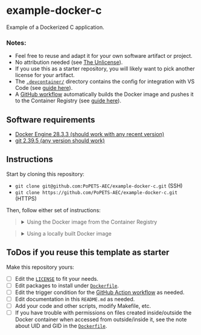 # example-docker-c

Example of a Dockerized C application.

### Notes:
- Feel free to reuse and adapt it for your own software artifact or project.
- No attribution needed (see [The Unlicense](LICENSE)).
- If you use this as a starter repository, you will likely want to pick another
  license for your artifact.
- The [`.devcontainer/`](.devcontainer/) directory contains the config for
 integration with VS Code (see [guide
here](https://github.com/PoPETS-AEC/examples-and-other-resources/blob/main/resources/vs-code-docker-integration.md)).
- A [GitHub workflow](.github/workflows/build-push-docker-image.yaml)
  automatically builds the Docker image and pushes it to the Container Registry
(see [guide
here](https://github.com/PoPETS-AEC/examples-and-other-resources/blob/main/resources/github-workflow-docker-image.md)).

## Software requirements
- [Docker Engine 28.3.3 (should work with any recent version)](https://docs.docker.com/engine/install/)
- [git 2.39.5 (any version should work)](https://git-scm.com/downloads)

## Instructions

Start by cloning this repository:
- `git clone git@github.com:PoPETS-AEC/example-docker-c.git` (SSH)
- `git clone https://github.com/PoPETS-AEC/example-docker-c.git` (HTTPS)

Then, follow either set of instructions:

> <details><summary>Using the Docker image from the Container Registry</summary>
>
> This [GitHub workflow](.github/workflows/build-push-docker-image.yaml)
> automatically builds and pushes the Docker image to GitHub's Container Registry
> when the `Dockerfile` file is modified.
>
> 1. Pull the Docker image:
> ```bash
> docker pull ghcr.io/popets-aec/example-docker-c:main
> ```
> 2. Launch the Docker container, attach the current working directory (i.e.,
> run from the root of the cloned git repository) as a volume, set the context
> to be that volume, and provide an interactive bash terminal:
> ```bash
> docker run --rm -it -v ${PWD}:/workspaces/example-docker-c \
>     -w /workspaces/example-docker-c \
>     --entrypoint bash ghcr.io/popets-aec/example-docker-c:main
> ```
> 3. Execute the example script:
> ```bash
> ./test.sh
> ```
> </details>


> <details><summary>Using a locally built Docker image</summary>
>
> 1. Build the Docker image:
> ```bash
> docker build -t example-docker-c:main .
> ```
> 2. Launch the Docker container, attach the current working directory (i.e.,
> run from the root of the cloned git repository) as a volume, set the context
> to be that volume, and provide an interactive bash terminal:
> ```bash
> docker run --rm -it -v ${PWD}:/workspaces/example-docker-c \
>     -w /workspaces/example-docker-c \
>     --entrypoint bash example-docker-c:main
> ```
> 3. Execute the example script:
> ```bash
> ./test.sh
> ```
> </details>

## ToDos if you reuse this template as starter

Make this repository yours:

- [ ] Edit the [`LICENSE`](./LICENSE) to fit your needs.
- [ ] Edit packages to install under [`Dockerfile`](./Dockerfile).
- [ ] Edit the trigger condition for the [GitHub Action
  workflow](./github/workflows/build-push-docker-image.yaml) as needed.
- [ ] Edit documentation in this `README.md` as needed.
- [ ] Add your code and other scripts, modify Makefile, etc.
- [ ] If you have trouble with permissions on files created inside/outside the
  Docker container when accessed from outside/inside it, see the note about UID
  and GID in the [`Dockerfile`](./Dockerfile).
